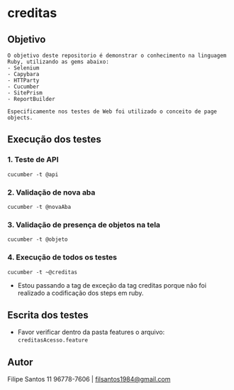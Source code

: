 # creditas


## Objetivo
    O objetivo deste repositorio é demonstrar o conhecimento na linguagem Ruby, utilizando as gems abaixo:
    - Selenium
    - Capybara
    - HTTParty
    - Cucumber
    - SitePrism
    - ReportBuilder

    Especificamente nos testes de Web foi utilizado o conceito de page objects.

## Execução dos testes

### 1. Teste de API
`cucumber -t @api`

### 2. Validação de nova aba
`cucumber -t @novaAba`

### 3. Validação de presença de objetos na tela
`cucumber -t @objeto`

### 4. Execução de todos os testes
`cucumber -t ~@creditas`
* Estou passando a tag de exceção da tag creditas porque não foi realizado a codificação dos steps em ruby.

## Escrita dos testes
* Favor verificar dentro da pasta features o arquivo:
`creditasAcesso.feature`

## Autor
Filipe Santos
11 96778-7606 | filsantos1984@gmail.com
